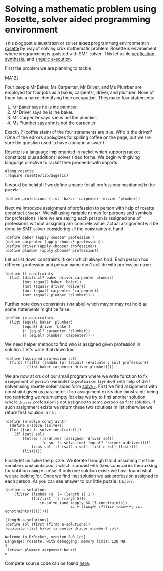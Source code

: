 # Solving a mathematic problem using Rosette, solver aided programming environment
This blogpost is illustration of solver aided programming environment in [rosette](https://docs.racket-lang.org/rosette-guide/index.html) by way of solving crux mathematic problem. Rosette is environment where programming is assisted with SMT solver. This let us do [verification](https://docs.racket-lang.org/rosette-guide/ch_essentials.html#%28part._sec~3averify%29), [synthesis](https://docs.racket-lang.org/rosette-guide/ch_essentials.html#%28part._sec~3asynthesize%29), and [angelic execution](https://docs.racket-lang.org/rosette-guide/ch_essentials.html#%28part._sec~3asolve%29).

First the problem we are planning to tackle.

[MA122](https://cms.math.ca/wp-content/uploads/2021/06/CRUXv47n5-b.pdf)

Four people Mr Baker, Ms Carpenter, Mr Driver, and Ms Plumber are employed for four jobs as a baker, carpenter, driver, and plumber. None of them has a name identifying their occupation. They make four statements: 
	
  1. Mr Baker says he is the plumber.
  2. Mr Driver says he is the baker. 
  3. Ms Carpenter says she is not the plumber. 
  4. Ms Plumber says she is not the carpenter. 
  
Exactly ? (coffee stain) of the four statements are true. Who is the driver? (One of the editors apologizes for spilling coffee on the page, but we are sure the question used to have a unique answer!)

Rosette is a language implemented in racket which supports racket constructs plus additional solver aided forms. We begin with giving language directive to racket then proceeds with imports.

```
#lang rosette
(require rosette/lib/angelic)
```

It would be helpful if we define a name for all professions mentioned in the puzzle.

```
(define professions (list 'baker 'carpenter 'driver 'plumber))
```

Next we introduce assignment of profession to person with help of rosette construct `choose*`. We will using variable names for persons and symbols for professions. Here we are saying each person is assigned one of professions without assigning any concrete value. Actual assignment will be done by SMT solver considering all the constraints at hand.

```
(define baker (apply choose* profession))
(define carpenter (apply choose* profession))
(define driver (apply choose* profession))
(define plumber (apply choose* profession))
```

Let us list down constraints (fixed) which always hold. Each person has different profession and person name don't collide with profession name.

```
(define (f-constraints)
  (list (distinct? baker driver carpenter plumber)
        (not (equal? baker 'baker))
        (not (equal? driver 'driver))
        (not (equal? carpenter 'carpenter))
        (not (equal? plumber 'plumber))))
```

Further note down constraints (variable) which may or may not hold as some statements might be false.

```
(define (v-constraints)
  (list (equal? baker 'plumber)
        (equal? driver 'baker)
        (! (equal? carpenter 'plumber))
        (! (equal? plumber 'carpenter))))
```

We need helper method to find who is assigned given profession in solution. Let's write that down too.

```
(define (assigned profession sol)
  (first (filter (lambda (p) (equal? (evaluate p sol) profession))
          (list baker carpenter driver plumber))))
```

We are now at crux of our small program where we write function to fix assignment of person (variable) to profession (symbol) with help of SMT solver using rosette solver aided form [solve+](https://docs.racket-lang.org/rosette-guide/ch_syntactic-forms_rosette.html#%28def._%28%28lib._rosette%2Fquery%2Fform..rkt%29._solve%2B%29%29). First we find assignment with constraint given as parameter. If no assignment exists due constraints being too restricting we return empty list else we try to find another solution where `driver` profession is not assigned to same person as first solution. If such assignment exists we return these two solutions in list otherwise we return first solution in list.

```
(define (m-solve constraint)
  (define s-solve (solve+))
  (let ([sol (s-solve constraint)])
    (if (sat? sol)
        (letrec ([a-driver (assigned 'driver sol)]
                 [n-sol (s-solve (not (equal? 'driver a-driver)))])
            (cons sol (if (sat? n-sol) (list n-sol) (list))))
        (list))))
```

Finally let us solve the puzzle. We iterate through 0 to 4 assuming it is true variable constraints count which is anded with fixed constraints then asking for solution using `m-solve`. If only one solution exists we have found what we are looking for. Once we find that solution we ask profession assigned to each person. As you can see answer to our little puzzle is `baker`.

```
(define a-solutions 
    (filter (lambda (s) (= (length s) 1))
            (for/list ([t (range 5)])
                (m-solve (and (apply && (f-constraints))
                              (= t (length (filter identity (v-constraints)))))))))

(length a-solutions)
(define sol (first (first a-solutions)))
(evaluate (list baker carpenter driver plumber) sol)
```

```
Welcome to DrRacket, version 8.0 [cs].
Language: rosette, with debugging; memory limit: 128 MB.
1
'(driver plumber carpenter baker)
> 
```

Complete source code can be found [here](https://gist.github.com/rdivyanshu/41635e6d9075eac29e677dbfb025f18f).